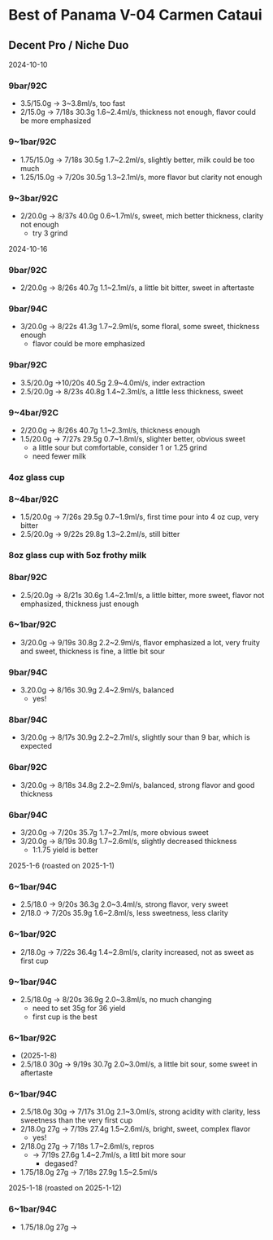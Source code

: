 # Best of Panama V-04 Carmen Cataui

## Decent Pro / Niche Duo

2024-10-10

### 9bar/92C

- 3.5/15.0g -> 3\~3.8ml/s, too fast
- 2/15.0g -> 7/18s 30.3g 1.6\~2.4ml/s, thickness not enough, flavor could be more emphasized

### 9~1bar/92C

- 1.75/15.0g -> 7/18s 30.5g 1.7\~2.2ml/s, slightly better, milk could be too much
- 1.25/15.0g -> 7/20s 30.5g 1.3\~2.1ml/s, more flavor but clarity not enough

### 9~3bar/92C

- 2/20.0g -> 8/37s 40.0g 0.6\~1.7ml/s, sweet, mich better thickness, clarity not enough
  - try 3 grind

2024-10-16

### 9bar/92C

- 2/20.0g -> 8/26s 40.7g 1.1\~2.1ml/s, a little bit bitter, sweet in aftertaste

### 9bar/94C

- 3/20.0g -> 8/22s 41.3g 1.7\~2.9ml/s, some floral, some sweet, thickness enough
  - flavor could be more emphasized

### 9bar/92C

- 3.5/20.0g ->10/20s 40.5g 2.9\~4.0ml/s, inder extraction
- 2.5/20.0g -> 8/23s 40.8g 1.4\~2.3ml/s, a little less thickness, sweet

### 9~4bar/92C

- 2/20.0g -> 8/26s 40.7g 1.1\~2.3ml/s, thickness enough
- 1.5/20.0g -> 7/27s 29.5g 0.7\~1.8ml/s, slighter better, obvious sweet
  - a little sour but comfortable, consider 1 or 1.25 grind
  - need fewer milk

### 4oz glass cup
### 8~4bar/92C

- 1.5/20.0g -> 7/26s 29.5g 0.7\~1.9ml/s, first time pour into 4 oz cup, very bitter
- 2.5/20.0g -> 9/22s 29.8g 1.3\~2.2ml/s, still bitter

### 8oz glass cup with 5oz frothy milk
### 8bar/92C

- 2.5/20.0g -> 8/21s 30.6g 1.4\~2.1ml/s, a little bitter, more sweet, flavor not emphasized, thickness just enough

### 6~1bar/92C

- 3/20.0g -> 9/19s 30.8g 2.2\~2.9ml/s, flavor emphasized a lot, very fruity and sweet, thickness is fine, a little bit sour

### 9bar/94C

- 3.20.0g -> 8/16s 30.9g 2.4\~2.9ml/s, balanced
  - yes!

### 8bar/94C

- 3/20.0g -> 8/17s 30.9g 2.2\~2.7ml/s, slightly sour than 9 bar, which is expected

### 6bar/92C

- 3/20.0g -> 8/18s 34.8g 2.2\~2.9ml/s, balanced, strong flavor and good thickness

### 6bar/94C

- 3/20.0g -> 7/20s 35.7g 1.7\~2.7ml/s, more obvious sweet
- 3/20.0g -> 8/19s 30.8g 1.7\~2.6ml/s, slightly decreased thickness
  - 1:1.75 yield is better

2025-1-6 (roasted on 2025-1-1)

### 6~1bar/94C

- 2.5/18.0 -> 9/20s 36.3g 2.0\~3.4ml/s, strong flavor, very sweet
- 2/18.0 -> 7/20s 35.9g 1.6\~2.8ml/s, less sweetness, less clarity

### 6~1bar/92C

- 2/18.0g -> 7/22s 36.4g 1.4\~2.8ml/s, clarity increased, not as sweet as first cup

### 9~1bar/94C

- 2.5/18.0g -> 8/20s 36.9g 2.0\~3.8ml/s, no much changing
  - need to set 35g for 36 yield
  - first cup is the best

### 6~1bar/92C

- (2025-1-8)
- 2.5/18.0 30g -> 9/19s 30.7g 2.0\~3.0ml/s, a little bit sour, some sweet in aftertaste

### 6~1bar/94C

- 2.5/18.0g 30g -> 7/17s 31.0g 2.1\~3.0ml/s, strong acidity with clarity, less sweetness than the very first cup 
- 2/18.0g 27g -> 7/19s 27.4g 1.5\~2.6ml/s, bright, sweet, complex flavor
  - yes!
- 2/18.0g 27g -> 7/18s 1.7\~2.6ml/s, repros
  - -> 7/19s 27.6g 1.4\~2.7ml/s, a littl bit more sour
    - degased?
- 1.75/18.0g 27g -> 7/18s 27.9g 1.5\~2.5ml/s

2025-1-18 (roasted on 2025-1-12)

### 6~1bar/94C

- 1.75/18.0g 27g ->
